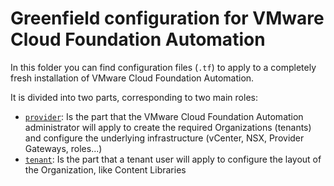 # Greenfield configuration for VMware Cloud Foundation Automation

In this folder you can find configuration files (`.tf`) to apply to a completely fresh installation of VMware Cloud Foundation Automation.

It is divided into two parts, corresponding to two main roles:

- [`provider`](provider): Is the part that the VMware Cloud Foundation Automation administrator will apply to create the
  required Organizations (tenants) and configure the underlying infrastructure (vCenter, NSX, Provider Gateways, roles...)
- [`tenant`](tenant): Is the part that a tenant user will apply to configure the layout of the Organization, like Content Libraries